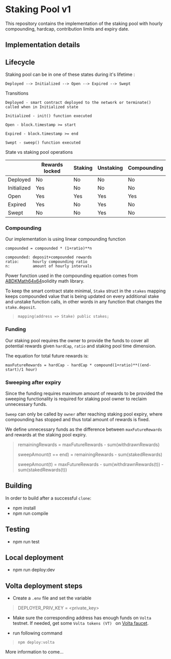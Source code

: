 # Staking Pool v1

This repository contains the implementation of the staking pool with hourly compounding, hardcap, contribution limits and expiry date.

## Implementation details

## Lifecycle

Staking pool can be in one of these states during it's lifetime :
```
Deployed --> Initialized --> Open --> Expired --> Swept
``` 

Transitions
```
Deployed - smart contract deployed to the network or terminate() called when in Initialized state

Initialized - init() function executed

Open - block.timestamp >= start

Expired - block.timestamp >= end

Swept - sweep() function executed
```

State vs staking pool operations

|             | Rewards locked | Staking | Unstaking | Compounding |
|-------------|----------------|---------|-----------|-------------|
| Deployed    | No             | No      | No        | No          |
| Initialized | Yes            | No      | No        | No          |
| Open        | Yes            | Yes     | Yes       | Yes         |
| Expired     | Yes            | No      | Yes       | No          |
| Swept       | No             | No      | Yes       | No          |


### Compounding
Our implementation is using linear compounding function 

```
compounded = compounded * (1+ratio)**n

compounded: deposit+compounded rewards
ratio:      hourly compounding ratio
n:          amount of hourly intervals
```
Power function used in the compounding equation comes from [ABDKMath64x64](https://github.com/energywebfoundation/staking-pool/blob/eeefbaf4063f3b0868c4ad0d45933e6cb36315c5/contracts/libs/ABDKMath64x64.sol#L16)solidity math library. 

To keep the smart contract state minimal, `Stake` struct in the `stakes` mapping keeps compounded value that is being updated on every additional stake and unstake function calls, in other words in any function that changes the `stake.deposit`.
 > `mapping(address => Stake) public stakes;`

### Funding
Our staking pool requires the owner to provide the funds to cover all potential rewards given `hardCap`, `ratio` and staking pool time dimension.

The equation for total future rewards is:

```
maxFutureRewards = hardCap - hardCap * compound(1+ratio)**((end-start)/1 hour)
```

### Sweeping after expiry

Since the funding requires maximum amount of rewards to be provided the sweeping functionality is required for staking pool owner to reclaim unnecessary funds. 

`Sweep` can only be called by `owner` after reaching staking pool expiry, where compounding has stopped and thus total amount of rewards is fixed.

We define unnecessary funds as the difference between `maxFutureRewards` and rewards at the staking pool expiry.

> 
> remainingRewards = maxFutureRewards - sum(withdrawnRewards)
> 
> sweepAmount(t == end) = remainingRewards - sum(stakedRewards)
> 
> sweepAmount(t) = maxFutureRewards - sum(withdrawnRewards(t)) - sum(stakedRewards(t))
> 



## Building

In order to build after a successful `clone`:

* npm install
* npm run compile

## Testing

* npm run test

## Local deployment

* npm run deploy:dev

## Volta deployment steps

* Create a `.env` file and set the variable
>DEPLOYER_PRIV_KEY = <private_key>
* Make sure the corresponding address has enough funds on `Volta` testnet. If needed, get some `Volta tokens (VT) ` on [Volta faucet](https://voltafaucet.energyweb.org/).

* run following command
> `npm deploy:volta`

More information to come...
